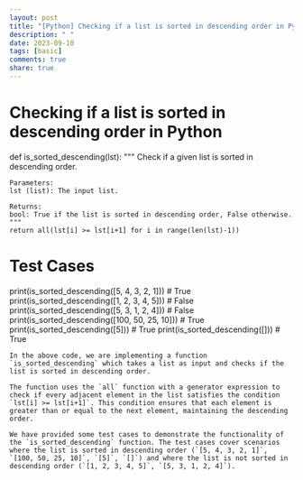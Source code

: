 ```yaml
---
layout: post
title: "[Python] Checking if a list is sorted in descending order in Python"
description: " "
date: 2023-09-10
tags: [basic]
comments: true
share: true
---
```

# Checking if a list is sorted in descending order in Python

def is_sorted_descending(lst):
    """
    Check if a given list is sorted in descending order.
    
    Parameters:
    lst (list): The input list.
    
    Returns:
    bool: True if the list is sorted in descending order, False otherwise.
    """
    return all(lst[i] >= lst[i+1] for i in range(len(lst)-1))
    
    
# Test Cases
print(is_sorted_descending([5, 4, 3, 2, 1]))  # True
print(is_sorted_descending([1, 2, 3, 4, 5]))  # False
print(is_sorted_descending([5, 3, 1, 2, 4]))  # False
print(is_sorted_descending([100, 50, 25, 10]))  # True
print(is_sorted_descending([5]))  # True
print(is_sorted_descending([]))  # True

```
In the above code, we are implementing a function `is_sorted_descending` which takes a list as input and checks if the list is sorted in descending order. 

The function uses the `all` function with a generator expression to check if every adjacent element in the list satisfies the condition `lst[i] >= lst[i+1]`. This condition ensures that each element is greater than or equal to the next element, maintaining the descending order.

We have provided some test cases to demonstrate the functionality of the `is_sorted_descending` function. The test cases cover scenarios where the list is sorted in descending order (`[5, 4, 3, 2, 1]`, `[100, 50, 25, 10]`, `[5]`, `[]`) and where the list is not sorted in descending order (`[1, 2, 3, 4, 5]`, `[5, 3, 1, 2, 4]`).